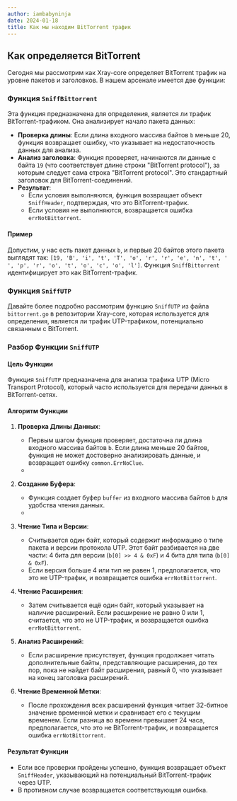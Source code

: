 ```yaml
---
author: iambabyninja
date: 2024-01-18
title: Как мы находим BitTorrent трафик
---
```


## Как определяется BitTorrent 

Сегодня мы рассмотрим как Xray-core определяет BitTorrent трафик на уровне пакетов и заголовков.
В нашем арсенале имеется две функции:

### Функция `SniffBittorrent`

Эта функция предназначена для определения, является ли трафик BitTorrent-трафиком. Она анализирует начало пакета данных:

- **Проверка длины**: Если длина входного массива байтов `b` меньше 20, функция возвращает ошибку, что указывает на недостаточность данных для анализа.
- **Анализ заголовка**: Функция проверяет, начинаются ли данные с байта `19` (что соответствует длине строки "BitTorrent protocol"), за которым следует сама строка "BitTorrent protocol". Это стандартный заголовок для BitTorrent-соединений.
- **Результат**:
  - Если условия выполняются, функция возвращает объект `SniffHeader`, подтверждая, что это BitTorrent-трафик.
  - Если условия не выполняются, возвращается ошибка `errNotBittorrent`.

#### Пример
Допустим, у нас есть пакет данных `b`, и первые 20 байтов этого пакета выглядят так: `[19, 'B', 'i', 't', 'T', 'o', 'r', 'r', 'e', 'n', 't', ' ', 'p', 'r', 'o', 't', 'o', 'c', 'o', 'l']`. Функция `SniffBittorrent` идентифицирует это как BitTorrent-трафик.

### Функция `SniffUTP`

Давайте более подробно рассмотрим функцию `SniffUTP` из файла `bittorrent.go` в репозитории Xray-core, которая используется для определения, является ли трафик UTP-трафиком, потенциально связанным с BitTorrent.

### Разбор Функции `SniffUTP`

#### Цель Функции
Функция `SniffUTP` предназначена для анализа трафика UTP (Micro Transport Protocol), который часто используется для передачи данных в BitTorrent-сетях. 

#### Алгоритм Функции
1. **Проверка Длины Данных**: 
   - Первым шагом функция проверяет, достаточна ли длина входного массива байтов `b`. Если длина меньше 20 байтов, функция не может достоверно анализировать данные, и возвращает ошибку `common.ErrNoClue`.
   - 
2. **Создание Буфера**:
   - Функция создает буфер `buffer` из входного массива байтов `b` для удобства чтения данных.
   - 
3. **Чтение Типа и Версии**:
   - Считывается один байт, который содержит информацию о типе пакета и версии протокола UTP. Этот байт разбивается на две части: 4 бита для версии (`b[0] >> 4 & 0xF`) и 4 бита для типа (`b[0] & 0xF`). 
   - Если версия больше 4 или тип не равен 1, предполагается, что это не UTP-трафик, и возвращается ошибка `errNotBittorrent`.

4. **Чтение Расширения**:
   - Затем считывается ещё один байт, который указывает на наличие расширений. Если расширение не равно 0 или 1, считается, что это не UTP-трафик, и возвращается ошибка `errNotBittorrent`.

5. **Анализ Расширений**:
   - Если расширение присутствует, функция продолжает читать дополнительные байты, представляющие расширения, до тех пор, пока не найдет байт расширения, равный 0, что указывает на конец заголовка расширений.

6. **Чтение Временной Метки**:
   - После прохождения всех расширений функция читает 32-битное значение временной метки и сравнивает его с текущим временем. Если разница во времени превышает 24 часа, предполагается, что это не BitTorrent-трафик, и возвращается ошибка `errNotBittorrent`.

#### Результат Функции
- Если все проверки пройдены успешно, функция возвращает объект `SniffHeader`, указывающий на потенциальный BitTorrent-трафик через UTP.
- В противном случае возвращается соответствующая ошибка.
